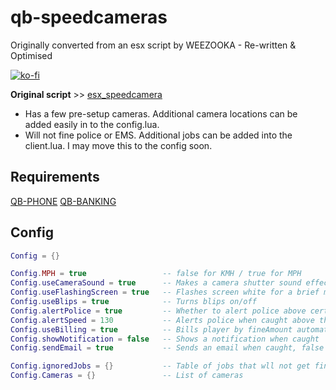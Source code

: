 # qb-speedcameras
Originally converted from an esx script by WEEZOOKA - Re-written & Optimised

[![ko-fi](https://ko-fi.com/img/githubbutton_sm.svg)](https://ko-fi.com/Z8Z7D37OG)

**Original script** >> [esx_speedcamera](https://github.com/P4NDAzzGaming/esx_speedcamera)

- Has a few pre-setup cameras. Additional camera locations can be added easily in to the config.lua. 
- Will not fine police or EMS. Additional jobs can be added into the client.lua. I may move this to the config soon.

## Requirements
[QB-PHONE](https://github.com/qbcore-framework/qb-phone)
[QB-BANKING](https://github.com/qbcore-framework/qb-banking)

## Config
```lua
Config = {}

Config.MPH = true                 -- false for KMH / true for MPH
Config.useCameraSound = true      -- Makes a camera shutter sound effect
Config.useFlashingScreen = true   -- Flashes screen white for a brief moment
Config.useBlips = true            -- Turns blips on/off
Config.alertPolice = true         -- Whether to alert police above certain speed
Config.alertSpeed = 130           -- Alerts police when caught above this speed
Config.useBilling = true          -- Bills player by fineAmount automatically if true - Only change if you know what you're doing
Config.showNotification = false   -- Shows a notification when caught
Config.sendEmail = true           -- Sends an email when caught, false shows a notification

Config.ignoredJobs = {}           -- Table of jobs that wll not get fined by the cameras when on duty
Config.Cameras = {}               -- List of cameras
```

